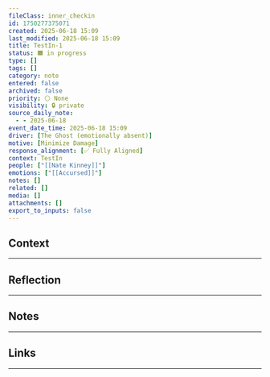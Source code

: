 ```yaml
---
fileClass: inner_checkin
id: 1750277375071
created: 2025-06-18 15:09
last_modified: 2025-06-18 15:09
title: TestIn-1
status: 🟧 in progress
type: []
tags: []
category: note
entered: false
archived: false
priority: ⚪ None
visibility: 🔒 private
source_daily_note:
  - - 2025-06-18
event_date_time: 2025-06-18 15:09
driver: [The Ghost (emotionally absent)]
motive: [Minimize Damage]
response_alignment: [✅ Fully Aligned]
context: TestIn
people: ["[[Nate Kinney]]"]
emotions: ["[[Accursed]]"]
notes: []
related: []
media: []
attachments: []
export_to_inputs: false
---
```


## Context
---

## Reflection
---

## Notes 
---

## Links
---


